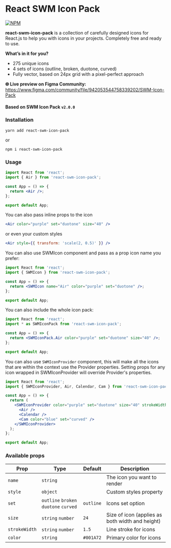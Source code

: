 # React SWM Icon Pack

[![NPM](https://img.shields.io/npm/v/react-swm-icon-pack.svg)](https://www.npmjs.com/package/react-swm-icon-pack)

**react-swm-icon-pack** is a collection of carefully designed icons for React.js to help you with icons in your projects. Completely free and ready to use.

**What’s in it for you?**

- 275 unique icons
- 4 sets of icons (outline, broken, duotone, curved)
- Fully vector, based on 24px grid with a pixel-perfect approach

**🌐 Live preview on Figma Community:**
https://www.figma.com/community/file/942053544758339202/SWM-Icon-Pack

#### Based on SWM Icon Pack `v2.0.0`

### Installation

    yarn add react-swm-icon-pack

or

    npm i react-swm-icon-pack

### Usage

```jsx
import React from 'react';
import { Air } from 'react-swm-icon-pack';

const App = () => {
  return <Air />;
};

export default App;
```

You can also pass inline props to the icon

```jsx
<Air color="purple" set="duotone" size="40" />
```

or even your custom styles

```jsx
<Air style={{ transform: 'scale(2, 0.5)' }} />
```

You can also use SWMIcon component and pass as a prop icon name you prefer:

```jsx
import React from 'react';
import { SWMIcon } from 'react-swm-icon-pack';

const App = () => {
  return <SWMIcon name="Air" color="purple" set="duotone" />;
};

export default App;
```

You can also include the whole icon pack:

```jsx
import React from 'react';
import * as SWMIconPack from 'react-swm-icon-pack';

const App = () => {
  return <SWMIconPack.Air color="purple" set="duotone" size="40" />;
};

export default App;
```

You can also use `SWMIconProvider` component, this will make all the icons that are within the context use the Provider properties.
Setting props for any icon wrapped in SWMIconProvider will override Provider's properties.

```jsx
import React from 'react';
import { SWMIconProvider, Air, Calendar, Cam } from 'react-swm-icon-pack';

const App = () => {
  return (
    <SWMIconProvider color="purple" set="duotone" size="40" strokeWidth="1.8">
      <Air />
      <Calendar />
      <Cam color="blue" set="curved" />
    </SWMIconProvider>
  );
};

export default App;
```

### Available props

| Prop          | Type                                  | Default   | Description                                     |
| ------------- | ------------------------------------- | --------- | ----------------------------------------------- |
| `name`        | `string`                              |           | The icon you want to render                     |
| `style`       | `object`                              |           | Custom styles property                          |
| `set`         | `outline` `broken` `duotone` `curved` | `outline` | Icons set option                                |
| `size`        | `string` `number`                     | `24`      | Size of icon (applies as both width and height) |
| `strokeWidth` | `string` `number`                     | `1.5`     | Line stroke for icons                           |
| `color`       | `string`                              | `#001A72` | Primary color for icons                         |
